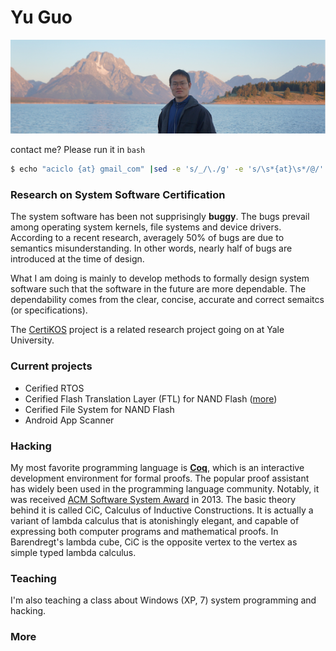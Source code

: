 # Yu Guo

![Grand Teton](me/me.png)

contact me? Please run it in `bash`

```bash
$ echo "aciclo {at} gmail_com" |sed -e 's/_/\./g' -e 's/\s*{at}\s*/@/'
```

### Research on System Software Certification

The system software has been not supprisingly **buggy**. The bugs prevail among operating system kernels, file systems and device drivers. According to a recent research, averagely 
50% of bugs are due to semantics misunderstanding. In other words, nearly half of bugs are introduced at the time of design. 

What I am doing is mainly to develop methods to formally design system software such that the software in the future are more dependable. The dependability comes from the clear, concise, accurate and correct semaitcs (or specifications). 

The [CertiKOS](http://flint.cs.yale.edu/certikos/) project is a related research project going on at Yale University. 

### Current projects

+ Cerified RTOS
+ Cerified Flash Translation Layer (FTL) for NAND Flash ([more](veriFTL.html))
+ Cerified File System for NAND Flash
+ Android App Scanner

### Hacking 

My most favorite programming language is **[Coq](https://coq.inria.fr/)**, which is an interactive development environment for formal proofs. The popular proof assistant has widely been used in the programming language community. Notably, it was received [ACM Software System Award](http://awards.acm.org/software_system/) in 2013. The basic theory behind it is called CiC, Calculus of Inductive Constructions. It is actually a variant of lambda calculus that is atonishingly elegant, and capable of expressing both computer programs and mathematical proofs. In Barendregt's lambda cube, CiC is the opposite vertex to the vertex as simple typed lambda calculus. 

### Teaching 

I'm also teaching a class about Windows (XP, 7) system programming and hacking. 

### More